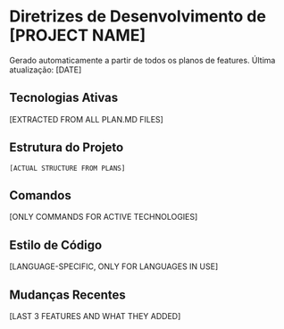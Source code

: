 # Diretrizes de Desenvolvimento de [PROJECT NAME]

Gerado automaticamente a partir de todos os planos de features. Última atualização: [DATE]

## Tecnologias Ativas

[EXTRACTED FROM ALL PLAN.MD FILES]

## Estrutura do Projeto

```
[ACTUAL STRUCTURE FROM PLANS]
```

## Comandos

[ONLY COMMANDS FOR ACTIVE TECHNOLOGIES]

## Estilo de Código

[LANGUAGE-SPECIFIC, ONLY FOR LANGUAGES IN USE]

## Mudanças Recentes

[LAST 3 FEATURES AND WHAT THEY ADDED]

<!-- MANUAL ADDITIONS START -->
<!-- MANUAL ADDITIONS END -->
